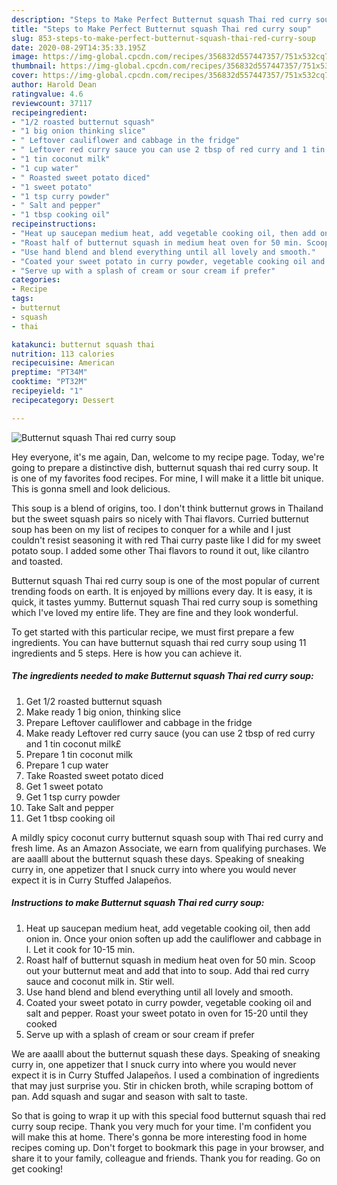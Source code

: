 ```yaml
---
description: "Steps to Make Perfect Butternut squash Thai red curry soup"
title: "Steps to Make Perfect Butternut squash Thai red curry soup"
slug: 853-steps-to-make-perfect-butternut-squash-thai-red-curry-soup
date: 2020-08-29T14:35:33.195Z
image: https://img-global.cpcdn.com/recipes/356832d557447357/751x532cq70/butternut-squash-thai-red-curry-soup-recipe-main-photo.jpg
thumbnail: https://img-global.cpcdn.com/recipes/356832d557447357/751x532cq70/butternut-squash-thai-red-curry-soup-recipe-main-photo.jpg
cover: https://img-global.cpcdn.com/recipes/356832d557447357/751x532cq70/butternut-squash-thai-red-curry-soup-recipe-main-photo.jpg
author: Harold Dean
ratingvalue: 4.6
reviewcount: 37117
recipeingredient:
- "1/2 roasted butternut squash"
- "1 big onion thinking slice"
- " Leftover cauliflower and cabbage in the fridge"
- " Leftover red curry sauce you can use 2 tbsp of red curry and 1 tin coconut milk"
- "1 tin coconut milk"
- "1 cup water"
- " Roasted sweet potato diced"
- "1 sweet potato"
- "1 tsp curry powder"
- " Salt and pepper"
- "1 tbsp cooking oil"
recipeinstructions:
- "Heat up saucepan medium heat, add vegetable cooking oil, then add onion in. Once your onion soften up add the cauliflower and cabbage in l. Let it cook for 10-15 min."
- "Roast half of butternut squash in medium heat oven for 50 min. Scoop out your butternut meat and add that into to soup. Add thai red curry sauce and coconut milk in. Stir well."
- "Use hand blend and blend everything until all lovely and smooth."
- "Coated your sweet potato in curry powder, vegetable cooking oil and salt and pepper. Roast your sweet potato in oven for 15-20 until they cooked"
- "Serve up with a splash of cream or sour cream if prefer"
categories:
- Recipe
tags:
- butternut
- squash
- thai

katakunci: butternut squash thai 
nutrition: 113 calories
recipecuisine: American
preptime: "PT34M"
cooktime: "PT32M"
recipeyield: "1"
recipecategory: Dessert

---
```



![Butternut squash Thai red curry soup](https://img-global.cpcdn.com/recipes/356832d557447357/751x532cq70/butternut-squash-thai-red-curry-soup-recipe-main-photo.jpg)

Hey everyone, it's me again, Dan, welcome to my recipe page. Today, we're going to prepare a distinctive dish, butternut squash thai red curry soup. It is one of my favorites food recipes. For mine, I will make it a little bit unique. This is gonna smell and look delicious.

This soup is a blend of origins, too. I don&#39;t think butternut grows in Thailand but the sweet squash pairs so nicely with Thai flavors. Curried butternut soup has been on my list of recipes to conquer for a while and I just couldn&#39;t resist seasoning it with red Thai curry paste like I did for my sweet potato soup. I added some other Thai flavors to round it out, like cilantro and toasted.

Butternut squash Thai red curry soup is one of the most popular of current trending foods on earth. It is enjoyed by millions every day. It is easy, it is quick, it tastes yummy. Butternut squash Thai red curry soup is something which I've loved my entire life. They are fine and they look wonderful.


To get started with this particular recipe, we must first prepare a few ingredients. You can have butternut squash thai red curry soup using 11 ingredients and 5 steps. Here is how you can achieve it.

<!--inarticleads1-->

##### The ingredients needed to make Butternut squash Thai red curry soup:

1. Get 1/2 roasted butternut squash
1. Make ready 1 big onion, thinking slice
1. Prepare  Leftover cauliflower and cabbage in the fridge
1. Make ready  Leftover red curry sauce (you can use 2 tbsp of red curry and 1 tin coconut milk£
1. Prepare 1 tin coconut milk
1. Prepare 1 cup water
1. Take  Roasted sweet potato diced
1. Get 1 sweet potato
1. Get 1 tsp curry powder
1. Take  Salt and pepper
1. Get 1 tbsp cooking oil


A mildly spicy coconut curry butternut squash soup with Thai red curry and fresh lime. As an Amazon Associate, we earn from qualifying purchases. We are aaalll about the butternut squash these days. Speaking of sneaking curry in, one appetizer that I snuck curry into where you would never expect it is in Curry Stuffed Jalapeños. 

<!--inarticleads2-->

##### Instructions to make Butternut squash Thai red curry soup:

1. Heat up saucepan medium heat, add vegetable cooking oil, then add onion in. Once your onion soften up add the cauliflower and cabbage in l. Let it cook for 10-15 min.
1. Roast half of butternut squash in medium heat oven for 50 min. Scoop out your butternut meat and add that into to soup. Add thai red curry sauce and coconut milk in. Stir well.
1. Use hand blend and blend everything until all lovely and smooth.
1. Coated your sweet potato in curry powder, vegetable cooking oil and salt and pepper. Roast your sweet potato in oven for 15-20 until they cooked
1. Serve up with a splash of cream or sour cream if prefer


We are aaalll about the butternut squash these days. Speaking of sneaking curry in, one appetizer that I snuck curry into where you would never expect it is in Curry Stuffed Jalapeños. I used a combination of ingredients that may just surprise you. Stir in chicken broth, while scraping bottom of pan. Add squash and sugar and season with salt to taste. 

So that is going to wrap it up with this special food butternut squash thai red curry soup recipe. Thank you very much for your time. I'm confident you will make this at home. There's gonna be more interesting food in home recipes coming up. Don't forget to bookmark this page in your browser, and share it to your family, colleague and friends. Thank you for reading. Go on get cooking!
